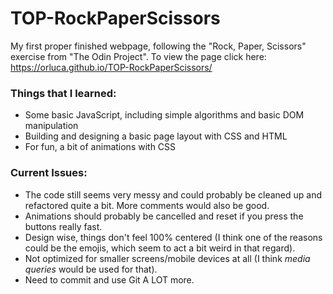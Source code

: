 # TOP-RockPaperScissors

My first proper finished webpage, following the "Rock, Paper, Scissors" exercise from "The Odin Project".
To view the page click here: https://orluca.github.io/TOP-RockPaperScissors/

### Things that I learned:

- Some basic JavaScript, including simple algorithms and basic DOM manipulation
- Building and designing a basic page layout with CSS and HTML
- For fun, a bit of animations with CSS

### Current Issues:

- The code still seems very messy and could probably be cleaned up and refactored quite a bit. More comments would also be good.
- Animations should probably be cancelled and reset if you press the buttons really fast.
- Design wise, things don't feel 100% centered (I think one of the reasons could be the emojis, which seem to act a bit weird in that regard).
- Not optimized for smaller screens/mobile devices at all (I think _media queries_ would be used for that).
- Need to commit and use Git A LOT more.
